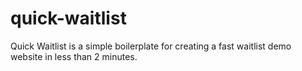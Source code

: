 # quick-waitlist
Quick Waitlist is a simple boilerplate for creating a fast waitlist demo website in less than 2 minutes.
